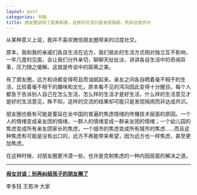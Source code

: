 ```yaml
---
layout: post
categories: 书摘
title: 朋友圈消除了距离和美，这样的交流只是发现隔阂，而非达成共识
---
```


从某种意义上说，我并不喜欢微信朋友圈带来的过度社交。

原本，我和我的亲戚们各自生活在远方，我们彼此的生活方式相对独立互不影响，一年几度的见面，会让我们分外亲切，聊聊天扯扯淡，讲讲各自生活中的奇闻异事，压力随之缓解。这就是传说中的距离之美。

有了朋友圈，远方和诗都变得苟且而油腻起来。亲友之间各自晒着毫不相干的生活，比较着毫不相干的趣味和文化，原本看不见的鸿沟因此变得十分醒目。每个人都急于告诉别人自己在怎么生活，怎么样的生活才是好生活，什么样的生活意见才是好的生活意见，殊不知，这样的交流的结果却可能只是发现隔阂而非达成共识。

朋友圈也极有可能是蔓延在全中国的普遍的焦虑情绪的传播技术层面的原因。一个人的情绪变成亲友团的情绪，一群人的情绪变成一群亲友团的情绪；一个幼儿园的焦虑变成所有亲友团家长的焦虑，一个城市的焦虑变成所有城市的焦虑……而且这种焦虑有可能是没有出口的，远方不再能带来希望，因为远方也一样焦虑，甚至更加焦虑。

在这种时候，对朋友圈更冷漠一些，也许是克制焦虑的一种内因层面的解决之道。

---

**[母女对谈：别再纠结孩子的朋友圈了](https://mp.weixin.qq.com/s/eAOfyfpG9MogDF12HJIKUA)**

李多钰 王若冲 大家